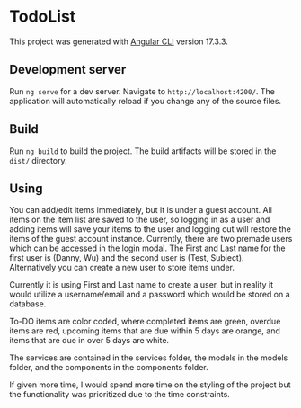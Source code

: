 # TodoList

This project was generated with [Angular CLI](https://github.com/angular/angular-cli) version 17.3.3.

## Development server

Run `ng serve` for a dev server. Navigate to `http://localhost:4200/`. The application will automatically reload if you change any of the source files.

## Build

Run `ng build` to build the project. The build artifacts will be stored in the `dist/` directory.

## Using

You can add/edit items immediately, but it is under a guest account. All items on the item list are saved to the user, so logging in as a user and adding items will save your items to the user and logging out will restore the items of the guest account instance. Currently, there are two premade users which can be accessed in the login modal. The First and Last name for the first user is (Danny, Wu) and the second user is (Test, Subject). Alternatively you can create a new user to store items under.

Currently it is using First and Last name to create a user, but in reality it would utilize a username/email and a password which would be stored on a database.

To-DO items are color coded, where completed items are green, overdue items are red, upcoming items that are due within 5 days are orange, and items that are due in over 5 days are white.

The services are contained in the services folder, the models in the models folder, and the components in the components folder. 

If given more time, I would spend more time on the styling of the project but the functionality was prioritized due to the time constraints.
